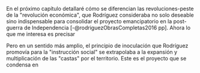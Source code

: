 

En el próximo capítulo detallaré cómo se diferencian las revoluciones-peste de la "revolución económica", que Rodríguez consideraba no solo deseable sino indispensable para consolidar el proyecto emancipatorio en la post-guerra de Independencia [-@rodriguezObrasCompletas2016 pp]. Ahora lo que me interesa es precisar


Pero en un sentido más amplio, el principio de inoculación que Rodríguez promovía para la "instrucción social" se extrapolaba a la expansión y multiplicación de las "castas" por el territorio. Este es el proyecto que se condensa en 
